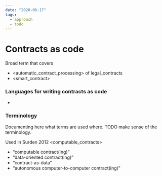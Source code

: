 ```yaml
---
date: "2020-06-17"
tags:
  - approach
  - todo
---
```


# Contracts as code

Broad term that covers
- <automatic_contract_processing> of legal_contracts
- <smart_contract>

### Languages for writing contracts as code
- <daml>


### Terminology

Documenting here what terms are used where. TODO make sense of the terminology.

Used in Surden 2012 <computable_contracts>
- “computable contract(ing)”
- “data-oriented contract(ing)”
- “contract-as-data”
- “autonomous computer-to-computer contract(ing)”
